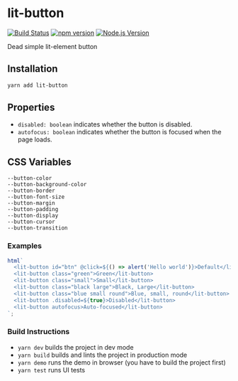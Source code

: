 # lit-button

[![Build Status](https://github.com/mgenware/lit-button/workflows/Build/badge.svg)](https://github.com/mgenware/lit-button/actions)
[![npm version](https://img.shields.io/npm/v/lit-button.svg?style=flat-square)](https://npmjs.com/package/lit-button)
[![Node.js Version](http://img.shields.io/node/v/lit-button.svg?style=flat-square)](https://nodejs.org/en/)

Dead simple lit-element button

## Installation

```sh
yarn add lit-button
```

## Properties

- `disabled: boolean` indicates whether the button is disabled.
- `autofocus: boolean` indicates whether the button is focused when the page loads.

## CSS Variables

```
--button-color
--button-background-color
--button-border
--button-font-size
--button-margin
--button-padding
--button-display
--button-cursor
--button-transition
```

### Examples

```js
html`
  <lit-button id="btn" @click=${() => alert('Hello world')}>Default</lit-button>
  <lit-button class="green">Green</lit-button>
  <lit-button class="small">Small</lit-button>
  <lit-button class="black large">Black, Large</lit-button>
  <lit-button class="blue small round">Blue, small, round</lit-button>
  <lit-button .disabled=${true}>Disabled</lit-button>
  <lit-button autofocus>Auto-focused</lit-button>
`;
```

### Build Instructions

- `yarn dev` builds the project in dev mode
- `yarn build` builds and lints the project in production mode
- `yarn demo` runs the demo in browser (you have to build the project first)
- `yarn test` runs UI tests
